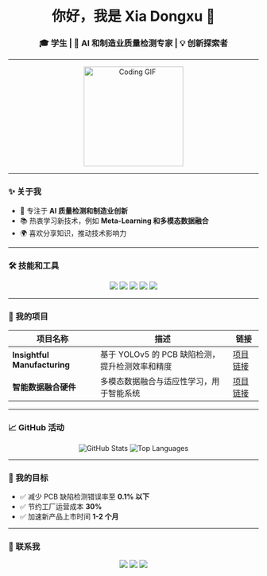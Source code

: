 <h1 align="center">你好，我是 Xia Dongxu 👋</h1>
<h3 align="center">🎓 学生 | 🚀 AI 和制造业质量检测专家 | 💡 创新探索者</h3>

---

<p align="center">
  <img src="https://media.giphy.com/media/L8K62iTDkzGX6/giphy.gif" width="200" alt="Coding GIF">
</p>

---

### ✨ 关于我
- 🧠 专注于 **AI 质量检测和制造业创新**  
- 📚 热衷学习新技术，例如 **Meta-Learning 和多模态数据融合**  
- 🌍 喜欢分享知识，推动技术影响力  

---

### 🛠 技能和工具
<p align="center">
  <img src="https://img.shields.io/badge/Python-3776AB?style=for-the-badge&logo=python&logoColor=white">
  <img src="https://img.shields.io/badge/Java-007396?style=for-the-badge&logo=java&logoColor=white">
  <img src="https://img.shields.io/badge/SQL-4479A1?style=for-the-badge&logo=postgresql&logoColor=white">
  <img src="https://img.shields.io/badge/YOLOv5-00FFFF?style=for-the-badge&logo=yolo&logoColor=black">
  <img src="https://img.shields.io/badge/Streamlit-FF4B4B?style=for-the-badge&logo=streamlit&logoColor=white">
</p>

---

### 🚀 我的项目
| 项目名称       | 描述                                                                 | 链接                                             |
|----------------|----------------------------------------------------------------------|--------------------------------------------------|
| **Insightful Manufacturing** | 基于 YOLOv5 的 PCB 缺陷检测，提升检测效率和精度                 | [项目链接](https://github.com/your-project-link) |
| **智能数据融合硬件**          | 多模态数据融合与适应性学习，用于智能系统                                | [项目链接](https://github.com/your-other-link)   |

---

### 📈 GitHub 活动
<p align="center">
  <img src="https://github-readme-stats.vercel.app/api?username=xia-dongxu&show_icons=true&theme=radical" alt="GitHub Stats">
  <img src="https://github-readme-stats.vercel.app/api/top-langs/?username=xia-dongxu&layout=compact&theme=radical" alt="Top Languages">
</p>

---

### 🌟 我的目标
- ✅ 减少 PCB 缺陷检测错误率至 **0.1% 以下**  
- ✅ 节约工厂运营成本 **30%**  
- ✅ 加速新产品上市时间 **1-2 个月**  

---

### 🤝 联系我
<p align="center">
  <a href="mailto:xia.dongxu@example.com"><img src="https://img.shields.io/badge/Email-D14836?style=for-the-badge&logo=gmail&logoColor=white"></a>
  <a href="https://linkedin.com/in/xia-dongxu"><img src="https://img.shields.io/badge/LinkedIn-0077B5?style=for-the-badge&logo=linkedin&logoColor=white"></a>
  <a href="https://xia-dongxu.com"><img src="https://img.shields.io/badge/Website-4E9CAF?style=for-the-badge&logo=firefox&logoColor=white"></a>
</p>
